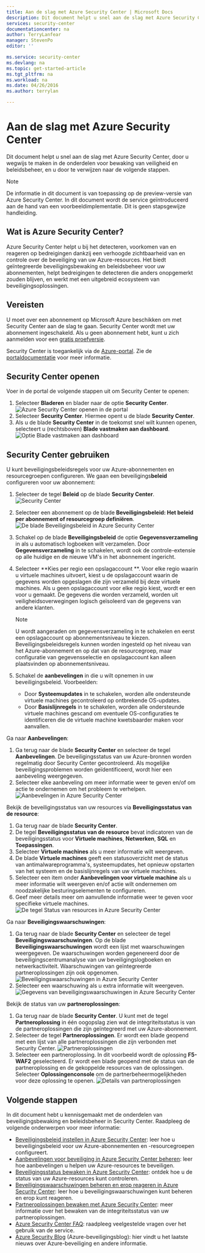 ```yaml
---
title: Aan de slag met Azure Security Center | Microsoft Docs
description: Dit document helpt u snel aan de slag met Azure Security Center, door u wegwijs te maken in de onderdelen voor bewaking van veiligheid en beleidsbeheer, en u door te verwijzen naar de volgende stappen.
services: security-center
documentationcenter: na
author: TerryLanfear
manager: StevenPo
editor: ''

ms.service: security-center
ms.devlang: na
ms.topic: get-started-article
ms.tgt_pltfrm: na
ms.workload: na
ms.date: 04/26/2016
ms.author: terrylan

---
```

# Aan de slag met Azure Security Center
Dit document helpt u snel aan de slag met Azure Security Center, door u wegwijs te maken in de onderdelen voor bewaking van veiligheid en beleidsbeheer, en u door te verwijzen naar de volgende stappen.

> [!NOTE]
> De informatie in dit document is van toepassing op de preview-versie van Azure Security Center. In dit document wordt de service geïntroduceerd aan de hand van een voorbeeldimplementatie. Dit is geen stapsgewijze handleiding.
> 
> 

## Wat is Azure Security Center?
 Azure Security Center helpt u bij het detecteren, voorkomen van en reageren op bedreigingen dankzij een verhoogde zichtbaarheid van en controle over de beveiliging van uw Azure-resources. Het biedt geïntegreerde beveiligingsbewaking en beleidsbeheer voor uw abonnementen, helpt bedreigingen te detecteren die anders onopgemerkt zouden blijven, en werkt met een uitgebreid ecosysteem van beveiligingsoplossingen.

## Vereisten
U moet over een abonnement op Microsoft Azure beschikken om met Security Center aan de slag te gaan. Security Center wordt met uw abonnement ingeschakeld. Als u geen abonnement hebt, kunt u zich aanmelden voor een [gratis proefversie](https://azure.microsoft.com/pricing/free-trial/).

 Security Center is toegankelijk via de [Azure-portal](https://azure.microsoft.com/features/azure-portal/). Zie de [portaldocumentatie](https://azure.microsoft.com/documentation/services/azure-portal/) voor meer informatie.

## Security Center openen
Voer in de portal de volgende stappen uit om Security Center te openen:

1. Selecteer **Bladeren** en blader naar de optie **Security Center**.
   ![Azure Security Center openen in de portal][1]
2. Selecteer **Security Center**. Hiermee opent u de blade **Security Center**.
3. Als u de blade **Security Center** in de toekomst snel wilt kunnen openen, selecteert u (rechtsboven) **Blade vastmaken aan dashboard**.
   ![Optie Blade vastmaken aan dashboard][2]

## Security Center gebruiken
U kunt beveiligingsbeleidsregels voor uw Azure-abonnementen en resourcegroepen configureren. We gaan een beveiligings**beleid** configureren voor uw abonnement:

1. Selecteer de tegel **Beleid** op de blade **Security Center**.
   ![Security Center][3]
2. Selecteer een abonnement op de blade **Beveiligingsbeleid: Het beleid per abonnement of resourcegroep definiëren**.
   ![De blade Beveiligingsbeleid in Azure Security Center][4]
3. Schakel op de blade **Beveiligingsbeleid** de optie **Gegevensverzameling** in als u automatisch logboeken wilt verzamelen. Door **Gegevensverzameling** in te schakelen, wordt ook de controle-extensie op alle huidige en de nieuwe VM's in het abonnement ingericht.
4. Selecteer **Kies per regio een opslagaccount    **. Voor elke regio waarin u virtuele machines uitvoert, kiest u de opslagaccount waarin de gegevens worden opgeslagen die zijn verzameld bij deze virtuele machines. Als u geen opslagaccount voor elke regio kiest, wordt er een voor u gemaakt. De gegevens die worden verzameld, worden uit veiligheidsoverwegingen logisch geïsoleerd van de gegevens van andere klanten.
   
   > [!NOTE]
   > U wordt aangeraden om gegevensverzameling in te schakelen en eerst een opslagaccount op abonnementsniveau te kiezen.  Beveiligingsbeleidsregels kunnen worden ingesteld op het niveau van het Azure-abonnement en op dat van de resourcegroep, maar configuratie van gegevensselectie en opslagaccount kan alleen plaatsvinden op abonnementsniveau.
   > 
   > 
5. Schakel de **aanbevelingen** in die u wilt opnemen in uw beveiligingsbeleid. Voorbeelden:
   
   * Door **Systeemupdates** in te schakelen, worden alle ondersteunde virtuele machines gecontroleerd op ontbrekende OS-updates.
   * Door **Basislijnregels** in te schakelen, worden alle ondersteunde virtuele machines gescand om eventuele OS-configuraties te identificeren die de virtuele machine kwetsbaarder maken voor aanvallen.

Ga naar **Aanbevelingen**:

1. Ga terug naar de blade **Security Center** en selecteer de tegel **Aanbevelingen**. De beveiligingsstatus van uw Azure-bronnen worden regelmatig door Security Center gecontroleerd. Als mogelijke beveiligingsproblemen worden geïdentificeerd, wordt hier een aanbeveling weergegeven.
2. Selecteer elke aanbeveling om meer informatie weer te geven en/of om actie te ondernemen om het probleem te verhelpen.
   ![Aanbevelingen in Azure Security Center][5]

Bekijk de beveiligingsstatus van uw resources via **Beveiligingsstatus van de resource**:

1. Ga terug naar de blade **Security Center**.
2. De tegel **Beveiligingsstatus van de resource** bevat indicatoren van de beveiligingsstatus voor **Virtuele machines**, **Netwerken**, **SQL** en **Toepassingen**.
3. Selecteer **Virtuele machines** als u meer informatie wilt weergeven.
4. De blade **Virtuele machines** geeft een statusoverzicht met de status van antimalwareprogramma's, systeemupdates, het opnieuw opstarten van het systeem en de basislijnregels van uw virtuele machines.
5. Selecteer een item onder **Aanbevelingen voor virtuele machine** als u meer informatie wilt weergeven en/of actie wilt ondernemen om noodzakelijke besturingselementen te configureren.
6. Geef meer details meer om aanvullende informatie weer te geven voor specifieke virtuele machines.
   ![De tegel Status van resources in Azure Security Center][6]

Ga naar **Beveiligingswaarschuwingen**:

1. Ga terug naar de blade **Security Center** en selecteer de tegel **Beveiligingswaarschuwingen**. Op de blade **Beveiligingswaarschuwingen** wordt een lijst met waarschuwingen weergegeven. De waarschuwingen worden gegenereerd door de beveiligingscentrumanalyse van uw beveiligingslogboeken en netwerkactiviteit. Waarschuwingen van geïntegreerde partneroplossingen zijn ook opgenomen.
   ![Beveiligingswaarschuwingen in Azure Security Center][7]
2. Selecteer een waarschuwing als u extra informatie wilt weergeven.
   ![Gegevens van beveiligingswaarschuwingen in Azure Security Center][8]

Bekijk de status van uw **partneroplossingen**:

1. Ga terug naar de blade **Security Center**. U kunt met de tegel **Partneroplossing** in één oogopslag zien wat de integriteitsstatus is van de partneroplossingen die zijn geïntegreerd met uw Azure-abonnement.
2. Selecteer de tegel **Partneroplossingen**. Er wordt een blade geopend met een lijst van alle partneroplossingen die zijn verbonden met Security Center.
   ![Partneroplossingen][9]
3. Selecteer een partneroplossing. In dit voorbeeld wordt de oplossing **F5-WAF2** geselecteerd.  Er wordt een blade geopend met de status van de partneroplossing en de gekoppelde resources van de oplossingen. Selecteer **Oplossingenconsole** om de partnerbeheermogelijkheden voor deze oplossing te openen.
   ![Details van partneroplossingen][10]

## Volgende stappen
In dit document hebt u kennisgemaakt met de onderdelen van beveiligingsbewaking en beleidsbeheer in Security Center. Raadpleeg de volgende onderwerpen voor meer informatie:

* [Beveiligingsbeleid instellen in Azure Security Center](security-center-policies.md): leer hoe u beveiligingsbeleid voor uw Azure-abonnementen en -resourcegroepen configureert.
* [Aanbevelingen voor beveiliging in Azure Security Center beheren](security-center-recommendations.md): leer hoe aanbevelingen u helpen uw Azure-resources te beveiligen.
* [Beveiligingsstatus bewaken in Azure Security Center](security-center-monitoring.md): ontdek hoe u de status van uw Azure-resources kunt controleren.
* [Beveiligingswaarschuwingen beheren en erop reageren in Azure Security Center](security-center-managing-and-responding-alerts.md): leer hoe u beveiligingswaarschuwingen kunt beheren en erop kunt reageren.
* [Partneroplossingen bewaken met Azure Security Center](security-center-partner-solutions.md): meer informatie over het bewaken van de integriteitsstatus van uw partneroplossingen.
* [Azure Security Center FAQ](security-center-faq.md): raadpleeg veelgestelde vragen over het gebruik van de service.
* [Azure Security Blog](http://blogs.msdn.com/b/azuresecurity/) (Azure-beveiligingsblog): hier vindt u het laatste nieuws over Azure-beveiliging en andere informatie.

<!--Image references-->
[1]: ./media/security-center-get-started/security-tile.png
[2]: ./media/security-center-get-started/pin-blade.png
[3]: ./media/security-center-get-started/security-center.png
[4]: ./media/security-center-get-started/security-policy.png
[5]: ./media/security-center-get-started/recommendations.png
[6]: ./media/security-center-get-started/resources-health.png
[7]: ./media/security-center-get-started/security-alert.png
[8]: ./media/security-center-get-started/security-alert-detail.png
[9]: ./media/security-center-get-started/partner-solutions.png
[10]: ./media/security-center-get-started/partner-solutions-detail.png



<!--HONumber=Jun16_HO2-->


